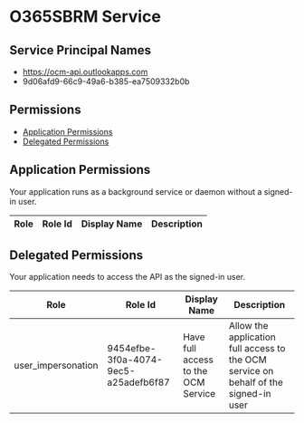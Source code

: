 # O365SBRM Service
## Service Principal Names
- https://ocm-api.outlookapps.com
- 9d06afd9-66c9-49a6-b385-ea7509332b0b

 ## Permissions
- [Application Permissions](#application-permissions)
- [Delegated Permissions](#delegated-permissions)

## Application Permissions
Your application runs as a background service or daemon without a signed-in user.

| Role | Role Id | Display Name | Description |
|---|---|---|---|

## Delegated Permissions
Your application needs to access the API as the signed-in user. 

| Role | Role Id | Display Name | Description |
|---|---|---|---|
| user_impersonation | 9454efbe-3f0a-4074-9ec5-a25adefb6f87 | Have full access to the OCM Service  | Allow the application full access to the OCM service on behalf of the signed-in user |

